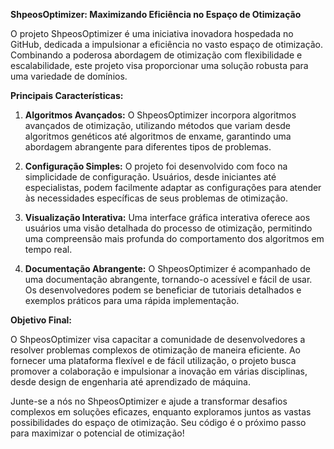 **ShpeosOptimizer: Maximizando Eficiência no Espaço de Otimização**

O projeto ShpeosOptimizer é uma iniciativa inovadora hospedada no GitHub, dedicada a impulsionar a eficiência no vasto espaço de otimização. Combinando a poderosa abordagem de otimização com flexibilidade e escalabilidade, este projeto visa proporcionar uma solução robusta para uma variedade de domínios.

**Principais Características:**

1. **Algoritmos Avançados:** O ShpeosOptimizer incorpora algoritmos avançados de otimização, utilizando métodos que variam desde algoritmos genéticos até algoritmos de enxame, garantindo uma abordagem abrangente para diferentes tipos de problemas.

2. **Configuração Simples:** O projeto foi desenvolvido com foco na simplicidade de configuração. Usuários, desde iniciantes até especialistas, podem facilmente adaptar as configurações para atender às necessidades específicas de seus problemas de otimização.

3. **Visualização Interativa:** Uma interface gráfica interativa oferece aos usuários uma visão detalhada do processo de otimização, permitindo uma compreensão mais profunda do comportamento dos algoritmos em tempo real.

4. **Documentação Abrangente:** O ShpeosOptimizer é acompanhado de uma documentação abrangente, tornando-o acessível e fácil de usar. Os desenvolvedores podem se beneficiar de tutoriais detalhados e exemplos práticos para uma rápida implementação.

**Objetivo Final:**

O ShpeosOptimizer visa capacitar a comunidade de desenvolvedores a resolver problemas complexos de otimização de maneira eficiente. Ao fornecer uma plataforma flexível e de fácil utilização, o projeto busca promover a colaboração e impulsionar a inovação em várias disciplinas, desde design de engenharia até aprendizado de máquina.

Junte-se a nós no ShpeosOptimizer e ajude a transformar desafios complexos em soluções eficazes, enquanto exploramos juntos as vastas possibilidades do espaço de otimização. Seu código é o próximo passo para maximizar o potencial de otimização!
